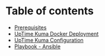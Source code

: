 # Table of contents

* [Prerequisites](README.md)
* [UpTime Kuma Docker Deployment](uptime-kuma-docker-deployment.md)
* [UpTime Kuma Configuration](uptime-kuma-configuration.md)
* [Playbook - Ansible](playbook-ansible.md)
